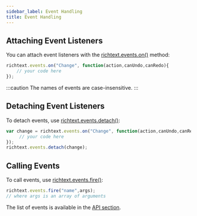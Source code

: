 ```yaml
---
sidebar_label: Event Handling
title: Event Handling
---
```


## Attaching Event Listeners

You can attach event listeners with the [richtext.events.on()](api/events/on.md) method:

~~~js
richtext.events.on("Change", function(action,canUndo,canRedo){
    // your code here
});
~~~

<!-- {{sample 05_events/01_events.html}} todo -->

:::caution
The names of events are case-insensitive.
:::

## Detaching Event Listeners

To detach events, use [richtext.events.detach()](api/events/detach.md):

~~~js
var change = richtext.events.on("Change", function(action,canUndo,canRedo){
     // your code here
});
richtext.events.detach(change);
~~~

## Calling Events

To call events, use [richtext.events.fire()](api/events/fire.md):

~~~js
richtext.events.fire("name",args);
// where args is an array of arguments
~~~

The list of events is available in the [API section](api/refs/richtext_events.md).

